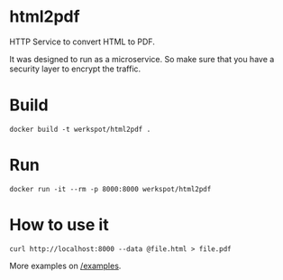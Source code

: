 # html2pdf
HTTP Service to convert HTML to PDF.

It was designed to run as a microservice. So make sure that you have a security
layer to encrypt the traffic.

# Build
```
docker build -t werkspot/html2pdf .
```

# Run
```
docker run -it --rm -p 8000:8000 werkspot/html2pdf
```

# How to use it
```
curl http://localhost:8000 --data @file.html > file.pdf
```
More examples on [/examples](/examples).
